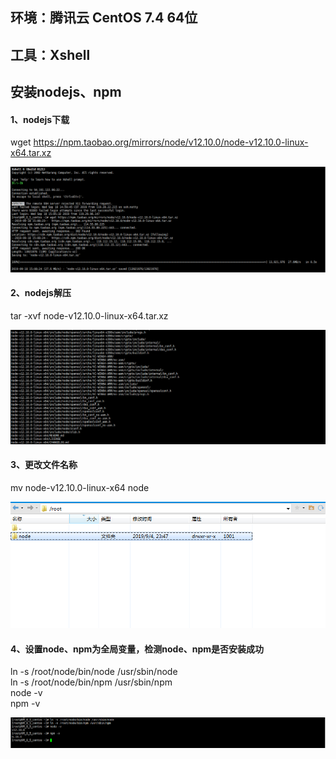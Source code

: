 ## 环境：腾讯云 CentOS 7.4 64位
## 工具：Xshell

安装nodejs、npm
------

#### 1、nodejs下载  

wget https://npm.taobao.org/mirrors/node/v12.10.0/node-v12.10.0-linux-x64.tar.xz   

![下载](https://github.com/shiwuqi/nodeStudy/blob/master/nodejs%E6%9C%8D%E5%8A%A1%E5%99%A8%E9%83%A8%E7%BD%B2/assets/images/node-download.png)

#### 2、nodejs解压  

tar -xvf node-v12.10.0-linux-x64.tar.xz  

![解压](https://github.com/shiwuqi/nodeStudy/blob/master/nodejs%E6%9C%8D%E5%8A%A1%E5%99%A8%E9%83%A8%E7%BD%B2/assets/images/node-decompression.png)

#### 3、更改文件名称  

mv node-v12.10.0-linux-x64 node  

![更改名称](https://github.com/shiwuqi/nodeStudy/blob/master/nodejs%E6%9C%8D%E5%8A%A1%E5%99%A8%E9%83%A8%E7%BD%B2/assets/images/node-catalog.jpg)
  
#### 4、设置node、npm为全局变量，检测node、npm是否安装成功  

ln -s /root/node/bin/node /usr/sbin/node  
ln -s /root/node/bin/npm /usr/sbin/npm  
node -v  
npm -v  

![设置全局变量](https://github.com/shiwuqi/nodeStudy/blob/master/nodejs%E6%9C%8D%E5%8A%A1%E5%99%A8%E9%83%A8%E7%BD%B2/assets/images/node-setting.jpg)

  